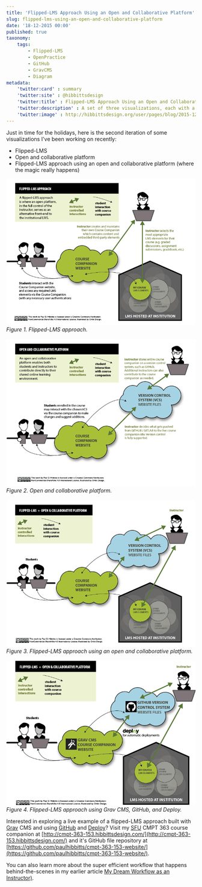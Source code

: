 ```yaml
---
title: 'Flipped-LMS Approach Using an Open and Collaborative Platform'
slug: flipped-lms-using-an-open-and-collaborative-platform
date: '18-12-2015 00:00'
published: true
taxonomy:
    tags:
        - Flipped-LMS
        - OpenPractice
        - GitHub
        - GravCMS
        - Diagram
metadata:
    'twitter:card' : summary
    'twitter:site' : @hibbittsdesign
    'twitter:title' : Flipped-LMS Approach Using an Open and Collaborative Platform
    'twitter:description' : A set of three visualizations, each with a Creative Commons (CC) license.
    'twitter:image' : http://hibbittsdesign.org/user/pages/blog/2015-12-18-flipped-lms-using-an-open-and-collaborative-platform/flipped-lms-open-collaborative-platform.png
---
```


Just in time for the holidays, here is the second iteration of some visualizations I've been working on recently:
* Flipped-LMS
* Open and collaborative platform
* Flipped-LMS approach using an open and collaborative platform (where the magic really happens)

![Flipped-LMS approach](flipped-lms.png)  
_Figure 1. Flipped-LMS approach._
<br><br>
![Open and collaborative platform](open-collaborative-platform.png)  
_Figure 2. Open and collaborative platform._
<br><br>
![Flipped-LMS approach using an open and collaborative platform](flipped-lms-open-collaborative-platform.png)  
_Figure 3. Flipped-LMS approach using an open and collaborative platform._
<br><br>
![Flipped-LMS approach using Grav, GitHub, and Deploy](flipped-lms-grav-github-deploy.png)  
_Figure 4. Flipped-LMS approach using Grav CMS, GitHub, and Deploy._

Interested in exploring a live example of a flipped-LMS approach built with [Grav](http://getgrav.org) CMS and using [GitHub](http:www.github.com) and [Deploy](http://deployhq.com)? Visit my [SFU](http://www.sfu.ca) CMPT 363 course companion at [http://cmpt-363-153.hibbittsdesign.com/](http://cmpt-363-153.hibbittsdesign.com/) and it's GitHub file repository at [https://github.com/paulhibbitts/cmpt-363-153-website/](https://github.com/paulhibbitts/cmpt-363-153-website/).

You can also learn more about the super efficient workflow that happens behind-the-scenes in my earlier article [
My Dream Workflow as an Instructor)](../my-dream-workflow-as-an-instructor).
